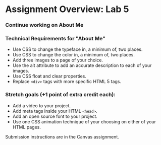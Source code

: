 # Assignment Overview: Lab 5


### Continue working on About Me

### Technical Requirements for "About Me"
- Use CSS to change the typeface in, a minimum of, two places.
- Use CSS to change the color in, a minimum of, two places.
- Add three images to a page of your choice.
- Use the alt attribute to add an accurate description to each of your images.
- Use CSS float and clear properties.
- Replace `<div>` tags with more specific HTML 5 tags. 


### Stretch goals (+1 point of extra credit each):
- Add a video to your project.
- Add meta tags inside your HTML `<head>`.
- Add an open source font to your project.
- Use one CSS animation technique of your choosing on either of your HTML pages.

Submission instructions are in the Canvas assignment.
